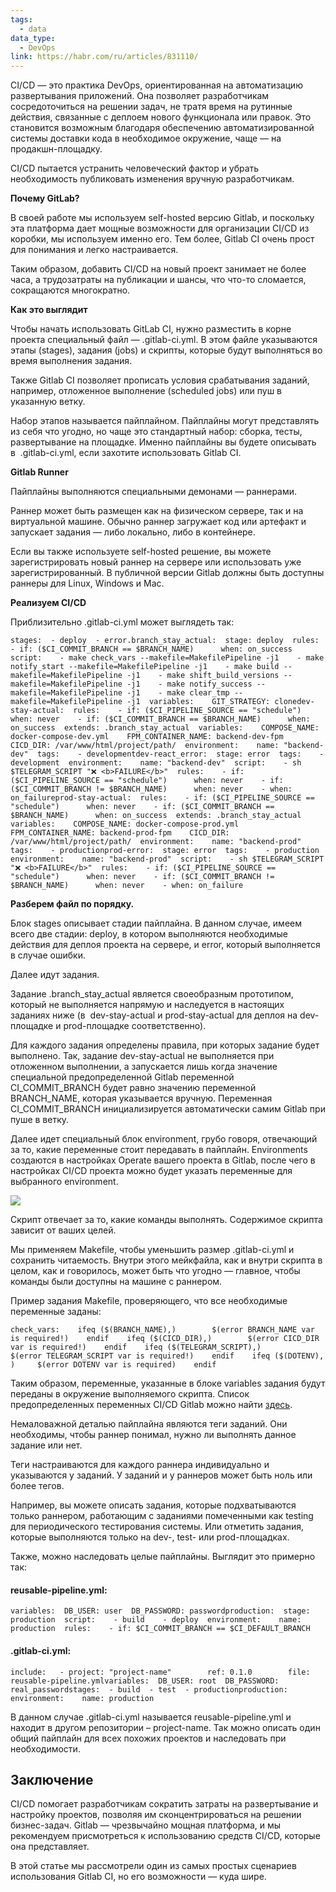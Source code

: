 ```yaml
---
tags:
  - data
data_type:
  - DevOps
link: https://habr.com/ru/articles/831110/
---
```

CI/CD — это практика DevOps, ориентированная на автоматизацию развертывания приложений. Она позволяет разработчикам сосредоточиться на решении задач, не тратя время на рутинные действия, связанные с деплоем нового функционала или правок. Это становится возможным благодаря обеспечению автоматизированной системы доставки кода в необходимое окружение, чаще — на продакшн-площадку.

CI/CD пытается устранить человеческий фактор и убрать необходимость публиковать изменения вручную разработчикам.

**Почему GitLab?**

В своей работе мы используем self-hosted версию Gitlab, и поскольку эта платформа дает мощные возможности для организации CI/CD из коробки, мы используем именно его. Тем более, Gitlab CI очень прост для понимания и легко настраивается.

Таким образом, добавить CI/CD на новый проект занимает не более часа, а трудозатраты на публикации и шансы, что что-то сломается, сокращаются многократно.

**Как это выглядит**

Чтобы начать использовать GitLab CI, нужно разместить в корне проекта специальный файл — .gitlab-ci.yml. В этом файле указываются этапы (stages), задания (jobs) и скрипты, которые будут выполняться во время выполнения задания.

Также Gitlab CI позволяет прописать условия срабатывания заданий, например, отложенное выполнение (scheduled jobs) или пуш в указанную ветку.

Набор этапов называется пайплайном. Пайплайны могут представлять из себя что угодно, но чаще это стандартный набор: сборка, тесты, развертывание на площадке. Именно пайплайны вы будете описывать в  .gitlab-ci.yml, если захотите использовать Gitlab CI.

**Gitlab Runner**

Пайплайны выполняются специальными демонами — раннерами.

Раннер может быть размещен как на физическом сервере, так и на виртуальной машине. Обычно раннер загружает код или артефакт и запускает задания — либо локально, либо в контейнере.

Если вы также используете self-hosted решение, вы можете зарегистрировать новый раннер на сервере или использовать уже зарегистрированный. В публичной версии Gitlab должны быть доступны раннеры для Linux, Windows и Mac.

**Реализуем CI/CD**

Приблизительно .gitlab-ci.yml может выглядеть так:

```
stages:  - deploy  - error.branch_stay_actual:  stage: deploy  rules:    - if: ($CI_COMMIT_BRANCH == $BRANCH_NAME)      when: on_success  script:    - make check_vars --makefile=MakefilePipeline -j1    - make notify_start --makefile=MakefilePipeline -j1    - make build --makefile=MakefilePipeline -j1    - make shift_build_versions --makefile=MakefilePipeline -j1    - make notify_success --makefile=MakefilePipeline -j1    - make clear_tmp --makefile=MakefilePipeline -j1  variables:    GIT_STRATEGY: clonedev-stay-actual:  rules:    - if: ($CI_PIPELINE_SOURCE == "schedule")      when: never    - if: ($CI_COMMIT_BRANCH == $BRANCH_NAME)      when: on_success  extends: .branch_stay_actual  variables:    COMPOSE_NAME: docker-compose-dev.yml    FPM_CONTAINER_NAME: backend-dev-fpm    CICD_DIR: /var/www/html/project/path/  environment:    name: "backend-dev"  tags:    - developmentdev-react_error:  stage: error  tags:    - development  environment:    name: "backend-dev"  script:    - sh $TELEGRAM_SCRIPT "❌ <b>FAILURE</b>"  rules:    - if: ($CI_PIPELINE_SOURCE == "schedule")      when: never    - if: ($CI_COMMIT_BRANCH != $BRANCH_NAME)      when: never    - when: on_failureprod-stay-actual:  rules:    - if: ($CI_PIPELINE_SOURCE == "schedule")      when: never    - if: ($CI_COMMIT_BRANCH == $BRANCH_NAME)      when: on_success  extends: .branch_stay_actual  variables:    COMPOSE_NAME: docker-compose-prod.yml    FPM_CONTAINER_NAME: backend-prod-fpm    CICD_DIR:  /var/www/html/project/path/  environment:    name: "backend-prod"  tags:    - productionprod-error:  stage: error  tags:    - production  environment:    name: "backend-prod"  script:    - sh $TELEGRAM_SCRIPT "❌ <b>FAILURE</b>"  rules:    - if: ($CI_PIPELINE_SOURCE == "schedule")      when: never    - if: ($CI_COMMIT_BRANCH != $BRANCH_NAME)      when: never    - when: on_failure
```

**Разберем файл по порядку.**  
  
Блок stages описывает стадии пайплайна. В данном случае, имеем всего две стадии: deploy, в котором выполняются необходимые действия для деплоя проекта на сервере, и error, который выполняется в случае ошибки.

Далее идут задания.

Задание .branch_stay_actual является своеобразным прототипом, который не выполняется напрямую и наследуется в настоящих заданиях ниже (в  dev-stay-actual и prod-stay-actual для деплоя на dev-площадке и prod-площадке соответственно).

Для каждого задания определены правила, при которых задание будет выполнено. Так, задание dev-stay-actual не выполняется при отложенном выполнении, а запускается лишь когда значение специальной предопределенной Gitlab переменной CI_COMMIT_BRANCH будет равно значению переменной BRANCH_NAME, которая указывается вручную. Переменная CI_COMMIT_BRANCH инициализируется автоматически самим Gitlab при пуше в ветку.

Далее идет специальный блок environment, грубо говоря, отвечающий за то, какие переменные стоит передавать в пайплайн. Environments создаются в настройках Operate вашего проекта в Gitlab, после чего в настройках CI/CD проекта можно будет указать переменные для выбранного environment.

![](https://habrastorage.org/r/w1560/getpro/habr/upload_files/466/821/8df/4668218df092da8b02c80b22dddef902.jpg)

Скрипт отвечает за то, какие команды выполнять. Содержимое скрипта зависит от ваших целей.

Мы применяем Makefile, чтобы уменьшить размер .gitlab-ci.yml и сохранить читаемость. Внутри этого мейкфайла, как и внутри скрипта в целом, как и говорилось, может быть что угодно — главное, чтобы команды были доступны на машине с раннером.

Пример задания Makefile, проверяющего, что все необходимые переменные заданы:

```
check_vars:    ifeq ($(BRANCH_NAME),)        $(error BRANCH_NAME var is required!)    endif    ifeq ($(CICD_DIR),)        $(error CICD_DIR var is required!)    endif    ifeq ($(TELEGRAM_SCRIPT),)        $(error TELEGRAM_SCRIPT var is required!)    endif    ifeq ($(DOTENV), )    	$(error DOTENV var is required)    endif
```

Таким образом, переменные, указанные в блоке variables задания будут переданы в окружение выполняемого скрипта. Список предопределенных переменных CI/CD Gitlab можно найти [здесь](https://docs.gitlab.com/ee/ci/variables/predefined_variables.html).

Немаловажной деталью пайплайна являются теги заданий. Они необходимы, чтобы раннер понимал, нужно ли выполнять данное задание или нет.

Теги настраиваются для каждого раннера индивидуально и указываются у заданий. У заданий и у раннеров может быть ноль или более тегов.

Например, вы можете описать задания, которые подхватываются только раннером, работающим с заданиями помеченными как testing для периодического тестирования системы. Или отметить задания, которые выполняются только на dev-, test- или prod-площадках.

Также, можно наследовать целые пайплайны. Выглядит это примерно так:

#### reusable-pipeline.yml:

```
variables:  DB_USER: user  DB_PASSWORD: passwordproduction:  stage: production  script:    - build    - deploy  environment:    name: production  rules:    - if: $CI_COMMIT_BRANCH == $CI_DEFAULT_BRANCH
```

#### .gitlab-ci.yml:

```
include:   - project: "project-name"        ref: 0.1.0        file: reusable-pipeline.ymlvariables:  DB_USER: root  DB_PASSWORD: real_passwordstages:  - build  - test  - productionproduction:  environment:    name: production
```

В данном случае .gitlab-ci.yml называется reusable-pipeline.yml и находит в другом репозитории – project-name. Так можно описать один общий пайплайн для всех похожих проектов и наследовать при необходимости.

## Заключение

CI/CD помогает разработчикам сократить затраты на развертывание и настройку проектов, позволяя им сконцентрироваться на решении бизнес-задач. Gitlab — чрезвычайно мощная платформа, и мы рекомендуем присмотреться к использованию средств CI/CD, которые она представляет.

В этой статье мы рассмотрели один из самых простых сценариев использования Gitlab CI, но его возможности — куда шире.